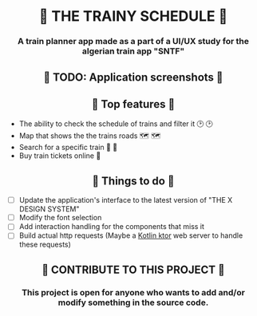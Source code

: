 # <div align="center" > :train2: THE TRAINY SCHEDULE :train2: </div>
### <div align="center" > A train planner app made as a part of a UI/UX study for the algerian train app "SNTF" </div>


## <div align="center" >:train2: TODO: Application screenshots :train2: </div>



## <div align="center" > :train2: Top features :train2: </div>

* The ability to check the schedule of trains and filter it :clock2: :clock2:
* Map that shows the the trains roads :world_map: :world_map:
* Search for a specific train :bullettrain_side: :bullettrain_side:
* Buy train tickets online :money_mouth_face:

## <div align="center" > :train2: Things to do :train2: </div>

- [ ] Update the application's interface to the latest version of "THE X DESIGN SYSTEM"
- [ ] Modify the font selection
- [ ] Add interaction handling for the components that miss it
- [ ] Build actual http requests (Maybe a [Kotlin ktor](https://ktor.io) web server to handle these requests)

## <div align="center" > :train2: CONTRIBUTE TO THIS PROJECT :train2: </div>
### <div align="center" > This project is open for anyone who wants to add and/or modify something in the source code.</div>
